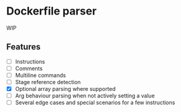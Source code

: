 # Dockerfile parser

WIP

## Features

- [ ] Instructions
- [ ] Comments
- [ ] Multiline commands
- [ ] Stage reference detection
- [x] Optional array parsing where supported
- [ ] Arg behaviour parsing when not actively setting a value
- [ ] Several edge cases and special scenarios for a few instructions
